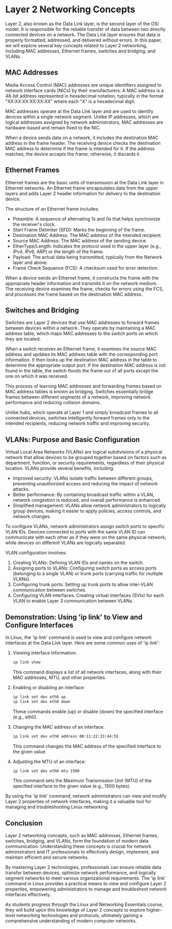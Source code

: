 # Layer 2 Networking Concepts

Layer 2, also known as the Data Link layer, is the second layer of the OSI model. It is responsible for the reliable transfer of data between two directly connected devices on a network. The Data Link layer ensures that data is properly formatted, addressed, and delivered without errors. In this paper, we will explore several key concepts related to Layer 2 networking, including MAC addresses, Ethernet frames, switches and bridging, and VLANs.

## MAC Addresses

Media Access Control (MAC) addresses are unique identifiers assigned to network interface cards (NICs) by their manufacturers. A MAC address is a 48-bit address represented in hexadecimal notation, typically in the format "XX:XX:XX:XX:XX:XX" where each "X" is a hexadecimal digit.

MAC addresses operate at the Data Link layer and are used to identify devices within a single network segment. Unlike IP addresses, which are logical addresses assigned by network administrators, MAC addresses are hardware-based and remain fixed to the NIC.

When a device sends data on a network, it includes the destination MAC address in the frame header. The receiving device checks the destination MAC address to determine if the frame is intended for it. If the address matches, the device accepts the frame; otherwise, it discards it.

## Ethernet Frames

Ethernet frames are the basic units of transmission at the Data Link layer in Ethernet networks. An Ethernet frame encapsulates data from the upper layers and adds Layer 2 header information for delivery to the destination device.

The structure of an Ethernet frame includes:

- Preamble: A sequence of alternating 1s and 0s that helps synchronize the receiver's clock.
- Start Frame Delimiter (SFD): Marks the beginning of the frame.
- Destination MAC Address: The MAC address of the intended recipient.
- Source MAC Address: The MAC address of the sending device.
- EtherType/Length: Indicates the protocol used in the upper layer (e.g., IPv4, IPv6, ARP) or the length of the frame.
- Payload: The actual data being transmitted, typically from the Network layer and above.
- Frame Check Sequence (FCS): A checksum used for error detection.

When a device sends an Ethernet frame, it constructs the frame with the appropriate header information and transmits it on the network medium. The receiving device examines the frame, checks for errors using the FCS, and processes the frame based on the destination MAC address.

## Switches and Bridging

Switches are Layer 2 devices that use MAC addresses to forward frames between devices within a network. They operate by maintaining a MAC address table, which maps MAC addresses to the switch ports on which they are located.

When a switch receives an Ethernet frame, it examines the source MAC address and updates its MAC address table with the corresponding port information. It then looks up the destination MAC address in the table to determine the appropriate output port. If the destination MAC address is not found in the table, the switch floods the frame out of all ports except the one on which it was received.

This process of learning MAC addresses and forwarding frames based on MAC address tables is known as bridging. Switches essentially bridge frames between different segments of a network, improving network performance and reducing collision domains.

Unlike hubs, which operate at Layer 1 and simply broadcast frames to all connected devices, switches intelligently forward frames only to the intended recipients, reducing network traffic and improving security.

## VLANs: Purpose and Basic Configuration

Virtual Local Area Networks (VLANs) are logical subdivisions of a physical network that allow devices to be grouped together based on factors such as department, function, or security requirements, regardless of their physical location. VLANs provide several benefits, including:

- Improved security: VLANs isolate traffic between different groups, preventing unauthorized access and reducing the impact of network attacks.
- Better performance: By containing broadcast traffic within a VLAN, network congestion is reduced, and overall performance is enhanced.
- Simplified management: VLANs allow network administrators to logically group devices, making it easier to apply policies, access controls, and network changes.

To configure VLANs, network administrators assign switch ports to specific VLAN IDs. Devices connected to ports with the same VLAN ID can communicate with each other as if they were on the same physical network, while devices on different VLANs are logically separated.

VLAN configuration involves:

1. Creating VLANs: Defining VLAN IDs and names on the switch.
2. Assigning ports to VLANs: Configuring switch ports as access ports (belonging to a single VLAN) or trunk ports (carrying traffic for multiple VLANs).
3. Configuring trunk ports: Setting up trunk ports to allow inter-VLAN communication between switches.
4. Configuring VLAN interfaces: Creating virtual interfaces (SVIs) for each VLAN to enable Layer 3 communication between VLANs.

## Demonstration: Using 'ip link' to View and Configure Interfaces

In Linux, the 'ip link' command is used to view and configure network interfaces at the Data Link layer. Here are some common uses of 'ip link':

1. Viewing interface information:
   ```bash
   ip link show
   ```
   This command displays a list of all network interfaces, along with their MAC addresses, MTU, and other properties.

2. Enabling or disabling an interface:
   ```bash
   ip link set dev eth0 up
   ip link set dev eth0 down
   ```
   These commands enable (up) or disable (down) the specified interface (e.g., eth0).

3. Changing the MAC address of an interface:
   ```bash
   ip link set dev eth0 address 00:11:22:33:44:55
   ```
   This command changes the MAC address of the specified interface to the given value.

4. Adjusting the MTU of an interface:
   ```bash
   ip link set dev eth0 mtu 1500
   ```
   This command sets the Maximum Transmission Unit (MTU) of the specified interface to the given value (e.g., 1500 bytes).

By using the 'ip link' command, network administrators can view and modify Layer 2 properties of network interfaces, making it a valuable tool for managing and troubleshooting Linux networking.

## Conclusion

Layer 2 networking concepts, such as MAC addresses, Ethernet frames, switches, bridging, and VLANs, form the foundation of modern data communication. Understanding these concepts is crucial for network administrators and IT professionals to effectively design, implement, and maintain efficient and secure networks.

By mastering Layer 2 technologies, professionals can ensure reliable data transfer between devices, optimize network performance, and logically segment networks to meet various organizational requirements. The 'ip link' command in Linux provides a practical means to view and configure Layer 2 properties, empowering administrators to manage and troubleshoot network interfaces effectively.

As students progress through the Linux and Networking Essentials course, they will build upon this knowledge of Layer 2 concepts to explore higher-level networking technologies and protocols, ultimately gaining a comprehensive understanding of modern computer networks.